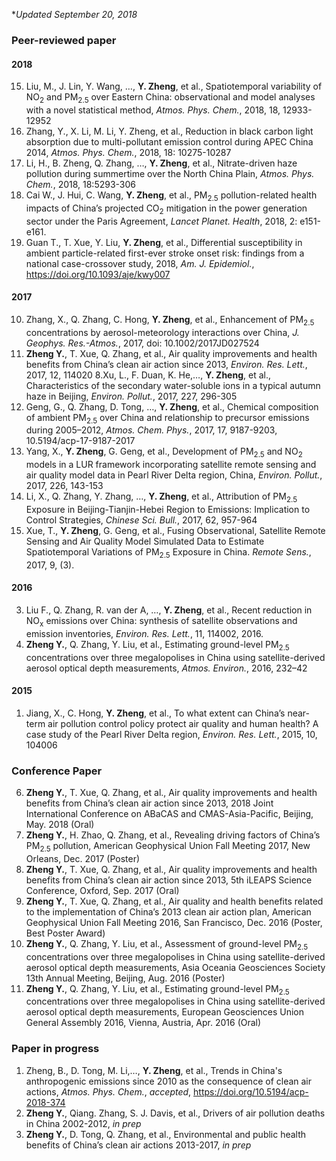 
**Updated September 20, 2018*


### Peer-reviewed paper

#### 2018

15. Liu, M., J. Lin, Y. Wang, …, __Y. Zheng__, et al., Spatiotemporal variability of NO<sub>2</sub> and PM<sub>2.5</sub> over Eastern China: observational and model analyses with a novel statistical method, _Atmos. Phys. Chem._, 2018, 18, 12933-12952
14. Zhang, Y., X. Li, M. Li, Y. Zheng, et al., Reduction in black carbon light absorption due to multi-pollutant emission control during APEC China 2014, _Atmos. Phys. Chem._, 2018, 18: 10275-10287
13. Li, H., B. Zheng, Q. Zhang, …, __Y. Zheng__, et al., Nitrate-driven haze pollution during summertime over the North China Plain, _Atmos. Phys. Chem._, 2018, 18:5293-306
12. Cai W., J. Hui, C. Wang, __Y. Zheng__, et al., PM<sub>2.5</sub> pollution-related health impacts of China’s projected CO<sub>2</sub> mitigation in the power generation sector under the Paris Agreement, _Lancet Planet. Health_, 2018, 2: e151-e161.
11. Guan T., T. Xue, Y. Liu, __Y. Zheng__, et al., Differential susceptibility in ambient particle-related first-ever stroke onset risk: findings from a national case-crossover study, 2018, _Am. J. Epidemiol._, https://doi.org/10.1093/aje/kwy007

#### 2017
10. Zhang, X., Q. Zhang, C. Hong, __Y. Zheng__, et al., Enhancement of PM<sub>2.5</sub> concentrations by aerosol-meteorology interactions over China, _J. Geophys. Res.-Atmos._, 2017, doi: 10.1002/2017JD027524
9. __Zheng Y.__, T. Xue, Q. Zhang, et al., Air quality improvements and health benefits from China’s clean air action since 2013, _Environ. Res. Lett._, 2017, 12, 114020
8.Xu, L., F. Duan, K. He,…, __Y. Zheng__, et al., Characteristics of the secondary water-soluble ions in a typical autumn haze in Beijing, _Environ. Pollut._, 2017, 227, 296-305
7. Geng, G., Q. Zhang, D. Tong, …, __Y. Zheng__, et al., Chemical composition of ambient PM<sub>2.5</sub> over China and relationship to precursor emissions during 2005–2012, _Atmos. Chem. Phys._, 2017, 17, 9187-9203, 10.5194/acp-17-9187-2017
6. Yang, X., __Y. Zheng__, G. Geng, et al., Development of PM<sub>2.5</sub> and NO<sub>2</sub> models in a LUR framework incorporating satellite remote sensing and air quality model data in Pearl River Delta region, China, _Environ. Pollut._, 2017, 226, 143-153
5. Li, X., Q. Zhang, Y. Zhang, …, __Y. Zheng__, et al., Attribution of PM<sub>2.5</sub> Exposure in Beijing-Tianjin-Hebei Region to Emissions: Implication to Control Strategies, _Chinese Sci. Bull._, 2017, 62, 957-964
4. Xue, T., __Y. Zheng__, G. Geng, et al., Fusing Observational, Satellite Remote Sensing and Air Quality Model Simulated Data to Estimate Spatiotemporal Variations of PM<sub>2.5</sub> Exposure in China. _Remote Sens._, 2017, 9, (3).

#### 2016
3. Liu F., Q. Zhang, R. van der A, …, __Y. Zheng__, et al., Recent reduction in NO<sub>x</sub> emissions over China: synthesis of satellite observations and emission inventories, _Environ. Res. Lett._, 11, 114002, 2016.
2. __Zheng Y.__, Q. Zhang, Y. Liu, et al., Estimating ground-level PM<sub>2.5</sub> concentrations over three megalopolises in China using satellite-derived aerosol optical depth measurements, _Atmos. Environ._, 2016, 232–42

#### 2015
1. Jiang, X., C. Hong, __Y. Zheng__, et al., To what extent can China’s near-term air pollution control policy protect air quality and human health? A case study of the Pearl River Delta region, _Environ. Res. Lett._, 2015, 10, 104006

### Conference Paper
6. __Zheng Y.__, T. Xue, Q. Zhang, et al., Air quality improvements and health benefits from China’s clean air action since 2013, 2018 Joint International Conference on ABaCAS and CMAS-Asia-Pacific, Beijing, May. 2018 (Oral) 
5. __Zheng Y.__, H. Zhao, Q. Zhang, et al., Revealing driving factors of China’s PM<sub>2.5</sub> pollution, American Geophysical Union Fall Meeting 2017, New Orleans, Dec. 2017 (Poster) 
4. __Zheng Y.__, T. Xue, Q. Zhang, et al., Air quality improvements and health benefits from China’s clean air action since 2013, 5th iLEAPS Science Conference, Oxford, Sep. 2017 (Oral) 
3. __Zheng Y.__, T. Xue, Q. Zhang, et al., Air quality and health benefits related to the implementation of China’s 2013 clean air action plan, American Geophysical Union Fall Meeting 2016, San Francisco, Dec. 2016 (Poster, Best Poster Award) 
2. __Zheng Y.__, Q. Zhang, Y. Liu, et al., Assessment of ground-level PM<sub>2.5</sub> concentrations over three megalopolises in China using satellite-derived aerosol optical depth measurements, Asia Oceania Geosciences Society 13th Annual Meeting, Beijing, Aug. 2016 (Poster) 
1. __Zheng Y.__, Q. Zhang, Y. Liu, et al., Estimating ground-level PM<sub>2.5</sub> concentrations over three megalopolises in China using satellite-derived aerosol optical depth measurements, European Geosciences Union General Assembly 2016, Vienna, Austria, Apr. 2016 (Oral)

### Paper in progress
1. Zheng, B., D. Tong, M. Li,…, __Y. Zheng__, et al., Trends in China's anthropogenic emissions since 2010 as the consequence of clean air actions, _Atmos. Phys. Chem._, _accepted_, https://doi.org/10.5194/acp-2018-374
2. __Zheng Y.__, Qiang. Zhang, S. J. Davis, et al., Drivers of air pollution deaths in China 2002-2012, _in prep_
3. __Zheng Y.__, D. Tong, Q. Zhang, et al., Environmental and public health benefits of China’s clean air actions 2013-2017, _in prep_

